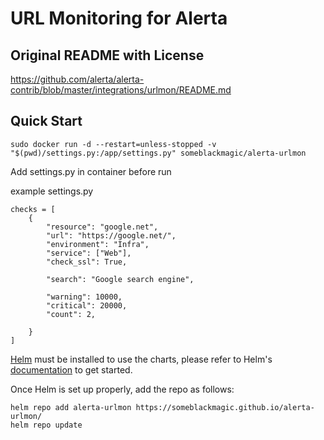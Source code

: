 URL Monitoring for Alerta
=========================

Original README with License
----------------------------
https://github.com/alerta/alerta-contrib/blob/master/integrations/urlmon/README.md


## Quick Start

    sudo docker run -d --restart=unless-stopped -v "$(pwd)/settings.py:/app/settings.py" someblackmagic/alerta-urlmon


Add settings.py in container before run

example settings.py
```
checks = [
    {
        "resource": "google.net",
        "url": "https://google.net/",
        "environment": "Infra",
        "service": ["Web"],
        "check_ssl": True,

        "search": "Google search engine",

        "warning": 10000,
        "critical": 20000,
        "count": 2,

    }
]

```

[Helm](https://helm.sh) must be installed to use the charts, please refer to Helm's [documentation](https://helm.sh/docs/) to get started.

Once Helm is set up properly, add the repo as follows:

```shell
helm repo add alerta-urlmon https://someblackmagic.github.io/alerta-urlmon/
helm repo update
```

